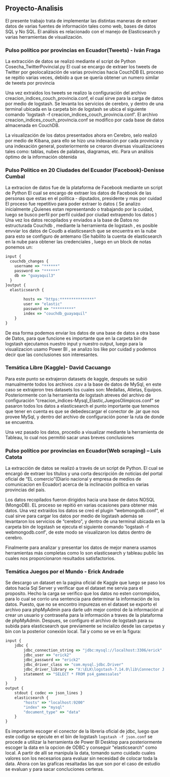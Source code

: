 ## Proyecto-Analisis

El presente trabajo trata de implementar las distintas maneras de extraer datos de varias fuentes de información tales como web, bases de datos SQL y No SQL. 
El análisis es relacionado con el manejo de Elasticsearch y varias herramientas de visualización.

### Pulso político por provincias en Ecuador(Tweets) - Iván Fraga


La extracción de datos se realizó mediante el script de Python Cosecha_TwitterPovincial.py
El cual se encargo de extraer los tweets de Twitter por geolocalización de varias provincias hacia CouchDB
EL proceso se repitío varias veces, debido a que se quería obtener un numero similar de tweets por provincia 

Una vez extraidos los tweets se realizo la configuración del archivo creacion_indices_couch_provincia.conf, el cual sirve para la carga de datos por medio de logstash.
Se levanta los servicios de cerebro, y dentro de una terminal ubicada en la carpeta bin de logstash se ubica el siguiente comando 'logstash -f creacion_indices_couch_provincia.conf'.
El archivo creacion_indices_couch_provincia.conf se modifico por cada base de datos almacenada en CouchDB.

La visualización de los datos presentados ahora en Cerebro, selo realizó por medio de Kibana, para ello se hizo una indexación por cada provincia y una indexación general,
posteriormente se crearon diversas visualizaciones tales como: tablas, nubes de palabras, diagramas, etc. Para un análisis óptimo de la información obtenida 

### Pulso Politico en 20 Ciudades del Ecuador (Facebook)-Denisse Cumbal

La extracion de  datos fue de la plataforma de Facebook mediante un script de Python 
El cual se encargo de extraer los datos de Facebook de las personas que estas en el política - diputados, presidente y mas por cuidad 
El proceso fue repetitivo para poder extraer lo datos (
Se analizo inicialmente ¿Quienes estan representando o trabajando por la cuidad, luego se busco perfil por perfil cuidad por ciudad extrayendo los datos
)
Una vez los datos recopilados y enviados a la base de Datos no estructurada Couchdb , mediante la herramienta de logstash , es posible envviar los datos de Coudb a elasticsearch que se encuentra en la nube para esto se configuro de antemano (Se habilito la cuenta de  elasticsearch en la nube para obtener las credenciales , luego en un block de notas ponemos un:
```js
input {
  couchdb_changes {
    username => "******"
    password => "******"
    db => "guayaquil3"
  }
}output {
  elasticsearch {
    	
        hosts => "https:***************"
        user => "elastic"
        password => "*********"
        index => "couchdb_guayaquil"
    }
}
```
De esa forma podemos enviar los datos de una base de datos a otra base de Datos, para que funcione es importante que en la carpeta bin de logstash ejecutamos nuestro input y nuestro output, luego para la visualizacion usamo Power BI , se analizo los like por cuidad y podemos decir que las conclusiones son interesantes.


### Temática Libre (Kaggle)- David Cacuango

Para este punto se extrajeron datasets de kaggle, después se subió manualmente todos los archivos .csv a la base de datos de MySql,
en este caso se extrajeron tres datasets los cuales son: Medallas, Atletas, Equipos. Posteriormente con la herramienta de logstash 
atreves del archivo de configuración “creacion_indices-Mysql_Elastic,JuegosOlimpicos.conf” se pasaron todos los datos a elasticsearch 
el punto importante que tenemos que tener en cuenta es que se debedescargar el conector de .jar que nos provee MySql, y dentro del
archivo de configuración poner la ruta de donde se encuentra.

Una vez pasado los datos, procedio a visualizar mediante la herramienta de Tableau, lo cual nos permitió sacar unas breves conclusiones 

### Pulso político por provincias en Ecuador(Web scraping) – Luis Catota

La extracción de datos se realizó a través de un script de Python. El cual se encargó de extraer los títulos y una corta descripción de noticias
del portal oficial de “EL comercio”(Diario nacional y empresa de medios de comunicacion en Ecuador) acerca de la inclinación política en varias provincias del país. 

Los datos recopilados fueron dirigidos hacia una base de datos NOSQL (MongoDB). EL proceso se repitió en varias ocasiones para obtener más datos. 
Una vez extraídos los datos se creó el plugin “webmongodb.conf“, el cual sirve para  cargar los datos por medio de logstash además se levantaron los servicios de
“cerebro”, y dentro de una terminal ubicada en la carpeta bin de logstash se ejecuta el siguiente comando 'logstash -f webmongodb.conf', de este modo se visualizaron
los datos dentro de cerebro.

Finalmente para analizar y presentar los datos de mejor manera usamos herramientas más completas como lo son elasticsearch y tableau public las cuales nos 
proporcionaron resultados satisfactorios. 


### Temática Juegos por el Mundo - Erick Andrade

Se descargo un dataset en la pagina oficial de Kaggle que luego se paso los datos hacia Sql Server y verificar que el dataset me servia para el proposito. Hecho la carga se verifico que los datos no esten corrompidos, para lo cual se corrio una sentencia para determinar la información de los datos. Puesto, que no se encontro impurezas en el dataset se exporto el archivo para phpMyAdmin para darle udn mejor control de la información al crear un usuario y contraseña para la información a traves de la plataforma de phpMyAdmin. Despues, se configuro el archivo de logstash para su subida para elasticsearch que previamente se incializo desde las carpetas y bin con la posterior conexión local. Tal y como se ve en la figura:
```js
input {
	jdbc {
		jdbc_connection_string => "jdbc:mysql://localhost:3306/erick"
		jdbc_user => "erick2"
		jdbc_password => "erick2"
		jdbc_driver_class => "com.mysql.jdbc.Driver"
		jdbc_driver_library => "X:\ELK\logstash-7.14.0\lib\Connector J 8.0 (1)\Connector J 8.0\mysql-connector-java-8.0.7-dmr-bin.jar"
		statement => "SELECT * FROM ps4_gamessales"
	}
}
output {
	stdout { codec => json_lines }
	elasticsearch {
		"hosts" => "localhost:9200"
		"index" => "mysql"
		"document_type" => "data" 
	}
}
```
Es importante escoger el conector de la libreria oficial de jdbc, luego que este codigo se ejecute en el bin de logstash ```logstash -f json.conf``` se procede a utilizar la herramienta de Power BI Desktop para posteriormente escoger la data en la opcion de ODBC y conseguir "elasticsearch" como local. A partir de allí se manipula la data, tomando sumo cuidado cuales valores son los necesarios para evaluar sin necesidad de colocar toda la data. Ahora con las grafícas resaltadas las que son por el caso de estudio se evaluan y para sacar concluciones certeras. 

